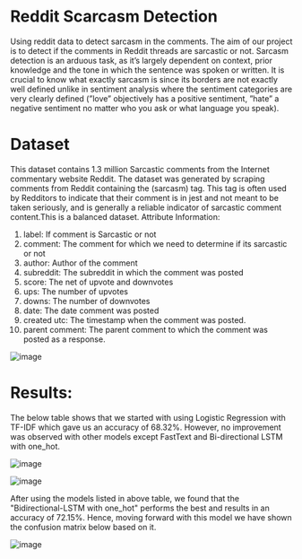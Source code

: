 Reddit Scarcasm Detection
==============================

Using reddit data to detect sarcasm in the comments. The aim of our project is to detect if the comments in Reddit threads are sarcastic or not. Sarcasm detection is an arduous task, as it’s largely dependent on context, prior knowledge and the tone in which the sentence was spoken or written. It is crucial to know what exactly sarcasm is since its borders are not exactly well defined unlike in sentiment analysis where the sentiment categories are very clearly defined (”love” objectively has a positive sentiment, ”hate” a negative sentiment no matter who you ask or what language you speak).

Dataset
==============================
This dataset contains 1.3 million Sarcastic comments from the Internet commentary website Reddit. The dataset was generated by scraping comments from Reddit containing the (sarcasm) tag. This tag is often used by Redditors to indicate that their comment is in jest and not meant to be taken seriously, and is generally a reliable indicator of sarcastic comment content.This is a balanced dataset.
Attribute Information:
1. label: If comment is Sarcastic or not
2. comment: The comment for which we need to determine if its sarcastic or not
3. author: Author of the comment
4. subreddit: The subreddit in which the comment was posted
5. score: The net of upvote and downvotes
6. ups: The number of upvotes
7. downs: The number of downvotes
8. date: The date comment was posted
9. created utc: The timestamp when the comment was posted.
10. parent comment: The parent comment to which the comment was posted as a response.

![image](https://user-images.githubusercontent.com/69740366/149646723-b3295b2e-da3c-41ed-8c58-48f2c111f02d.png)


Results:
==============================
The below table shows that we started with using Logistic Regression with TF-IDF which gave us an accuracy of 68.32%. However, no improvement was observed with other models except FastText and Bi-directional LSTM with one_hot.

![image](https://user-images.githubusercontent.com/69740366/149646611-f073bd33-9462-4b94-9c3d-182e99a80528.png)

![image](https://user-images.githubusercontent.com/69740366/149646617-4c0dac0c-522a-4953-ab73-5e7682d29c9a.png)

After using the models listed in above table, we found that the "Bidirectional-LSTM with one_hot" performs the best and results in an accuracy of 72.15%. Hence, moving forward with this model we have shown the confusion matrix
below based on it.

![image](https://user-images.githubusercontent.com/69740366/149646659-39a34a67-8540-47c8-8170-782d6a21dce1.png)


